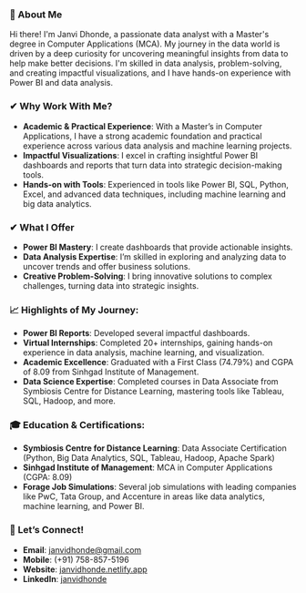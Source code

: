 ### 💫 About Me
Hi there! I'm Janvi Dhonde, a passionate data analyst with a Master's degree in Computer Applications (MCA). My journey in the data world is driven by a deep curiosity for uncovering meaningful insights from data to help make better decisions. I'm skilled in data analysis, problem-solving, and creating impactful visualizations, and I have hands-on experience with Power BI and data analysis.

### ✔ Why Work With Me?
- **Academic & Practical Experience**: With a Master’s in Computer Applications, I have a strong academic foundation and practical experience across various data analysis and machine learning projects.
- **Impactful Visualizations**: I excel in crafting insightful Power BI dashboards and reports that turn data into strategic decision-making tools.
- **Hands-on with Tools**: Experienced in tools like Power BI, SQL, Python, Excel, and advanced data techniques, including machine learning and big data analytics.

### ✔ What I Offer
- **Power BI Mastery**: I create dashboards that provide actionable insights.
- **Data Analysis Expertise**: I’m skilled in exploring and analyzing data to uncover trends and offer business solutions.
- **Creative Problem-Solving**: I bring innovative solutions to complex challenges, turning data into strategic insights.

### 📈 Highlights of My Journey:
- **Power BI Reports**: Developed several impactful dashboards.
- **Virtual Internships**: Completed 20+ internships, gaining hands-on experience in data analysis, machine learning, and visualization.
- **Academic Excellence**: Graduated with a First Class (74.79%) and CGPA of 8.09 from Sinhgad Institute of Management.
- **Data Science Expertise**: Completed courses in Data Associate from Symbiosis Centre for Distance Learning, mastering tools like Tableau, SQL, Hadoop, and more.

### 🎓 Education & Certifications:
- **Symbiosis Centre for Distance Learning**: Data Associate Certification (Python, Big Data Analytics, SQL, Tableau, Hadoop, Apache Spark)
- **Sinhgad Institute of Management**: MCA in Computer Applications (CGPA: 8.09)
- **Forage Job Simulations**: Several job simulations with leading companies like PwC, Tata Group, and Accenture in areas like data analytics, machine learning, and Power BI.

### 🌟 Let’s Connect!
- **Email**: janvidhonde@gmail.com
- **Mobile**: (+91) 758-857-5196
- **Website**: [janvidhonde.netlify.app](http://janvidhonde.netlify.app)
- **LinkedIn**: [janvidhonde](https://www.linkedin.com/in/janvidhonde)
